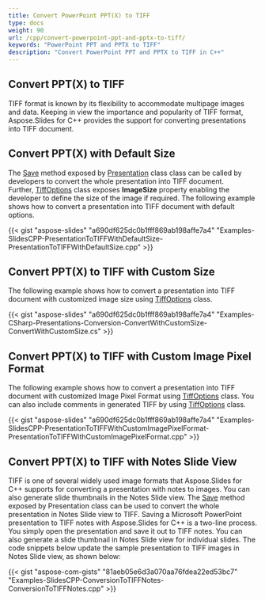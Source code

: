 ```yaml
---
title: Convert PowerPoint PPT(X) to TIFF
type: docs
weight: 90
url: /cpp/convert-powerpoint-ppt-and-pptx-to-tiff/
keywords: "PowerPoint PPT and PPTX to TIFF"
description: "Convert PowerPoint PPT and PPTX to TIFF in C++"
---
```


## **Convert PPT(X) to TIFF**
TIFF format is known by its flexibility to accommodate multipage images and data. Keeping in view the importance and popularity of TIFF format, Aspose.Slides for C++ provides the support for converting presentations into TIFF document.

## **Convert PPT(X) with Default Size**
The [Save](https://apireference.aspose.com/cpp/slides/class/aspose.slides.presentation/#a8e91317bad4f6f5c8a999686260a9162) method exposed by [Presentation](https://apireference.aspose.com/cpp/slides/class/aspose.slides.presentation/) class class can be called by developers to convert the whole presentation into TIFF document. Further, [TiffOptions](https://apireference.aspose.com/cpp/slides/class/aspose.slides.export.tiff_options/) class exposes **ImageSize** property enabling the developer to define the size of the image if required. The following example shows how to convert a presentation into TIFF document with default options.

{{< gist "aspose-slides" "a690df625dc0b1fff869ab198affe7a4" "Examples-SlidesCPP-PresentationToTIFFWithDefaultSize-PresentationToTIFFWithDefaultSize.cpp" >}}


## **Convert PPT(X) to TIFF with Custom Size**
The following example shows how to convert a presentation into TIFF document with customized image size using [TiffOptions](https://apireference.aspose.com/cpp/slides/class/aspose.slides.export.tiff_options/) class. 

{{< gist "aspose-slides" "a690df625dc0b1fff869ab198affe7a4" "Examples-CSharp-Presentations-Conversion-ConvertWithCustomSize-ConvertWithCustomSize.cs" >}}


## **Convert PPT(X) to TIFF with Custom Image Pixel Format**
The following example shows how to convert a presentation into TIFF document with customized Image Pixel Format using [TiffOptions](https://apireference.aspose.com/cpp/slides/class/aspose.slides.export.tiff_options/) class. You can also include comments in generated TIFF by using [TiffOptions](https://apireference.aspose.com/cpp/slides/class/aspose.slides.export.tiff_options/) class.

{{< gist "aspose-slides" "a690df625dc0b1fff869ab198affe7a4" "Examples-SlidesCPP-PresentationToTIFFWithCustomImagePixelFormat-PresentationToTIFFWithCustomImagePixelFormat.cpp" >}}

## **Convert PPT(X) to TIFF with Notes Slide View**
TIFF is one of several widely used image formats that Aspose.Slides for C++ supports for converting a presentation with notes to images. You can also generate slide thumbnails in the Notes Slide view. The [Save](https://apireference.aspose.com/cpp/slides/class/aspose.slides.presentation/#a18df81989014383671668617295f4297) method exposed by Presentation class can be used to convert the whole presentation in Notes Slide view to TIFF. Saving a Microsoft PowerPoint presentation to TIFF notes with Aspose.Slides for C++ is a two-line process. You simply open the presentation and save it out to TIFF notes. You can also generate a slide thumbnail in Notes Slide view for individual slides. The code snippets below update the sample presentation to TIFF images in Notes Slide view, as shown below:



{{< gist "aspose-com-gists" "81aeb05e6d3a070aa76fdea22ed53bc7" "Examples-SlidesCPP-ConversionToTIFFNotes-ConversionToTIFFNotes.cpp" >}}

